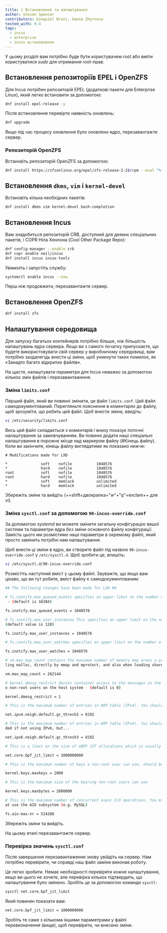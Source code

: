 ```yaml
---
title: 1 Встановлення та налаштування
author: Steven Spencer
contributors: Ezequiel Bruni, Ganna Zhyrnova
tested_with: 9.4
tags:
  - incus
  - enterprise
  - incus встановлення
---
```


У цьому розділі вам потрібно буде бути користувачем root або вміти користуватися _sudo_ для отримання root-прав.

## Встановлення репозиторіїв EPEL і OpenZFS

Для Incus потрібен репозиторій EPEL (додаткові пакети для Enterprise Linux), який легко встановити за допомогою:

```bash
dnf install epel-release -y
```

Після встановлення перевірте наявність оновлень:

```bash
dnf upgrade
```

Якщо під час процесу оновлення було оновлено ядро, перезавантажте сервер.

### Репозиторій OpenZFS

Встановіть репозиторій OpenZFS за допомогою:

```bash
dnf install https://zfsonlinux.org/epel/zfs-release-2-2$(rpm --eval "%{dist}").noarch.rpm
```

## Встановлення `dkms`, `vim` і `kernel-devel`

Встановіть кілька необхідних пакетів:

```bash
dnf install dkms vim kernel-devel bash-completion
```

## Встановлення Incus

Вам знадобиться репозиторій CRB, доступний для деяких спеціальних пакетів, і COPR Ніла Хенлона (Cool Other Package Repo):

```bash
dnf config-manager --enable crb
dnf copr enable neil/incus
dnf install incus incus-tools
```

Увімкніть і запустіть службу:

```bash
systemctl enable incus --now
```

Перш ніж продовжити, перезавантажте сервер.

## Встановлення OpenZFS

```bash
dnf install zfs
```

## Налаштування середовища

Для запуску багатьох контейнерів потрібно більше, ніж більшість налаштувань ядра сервера. Якщо ви з самого початку припускаєте, що будете використовувати свій сервер у виробничому середовищі, вам потрібно заздалегідь внести ці зміни, щоб уникнути таких помилок, як «Занадто багато відкритих файлів».

На щастя, налаштувати параметри для Incus неважко за допомогою кількох змін файлів і перезавантаження.

### Зміна `limits.conf`

Перший файл, який ви повинні змінити, це файл `limits.conf`. Цей файл самодокументований. Перегляньте пояснення в коментарях до файлу, щоб зрозуміти, що робить цей файл. Щоб внести зміни, введіть:

```bash
vi /etc/security/limits.conf
```

Весь цей файл складається з коментарів і внизу показує поточні налаштування за замовчуванням. Ви повинні додати наші спеціальні налаштування в порожнє місце над маркером файлу (#Кінець файлу). Коли ви закінчите, кінець файлу виглядатиме як показано нижче:

```text
# Modifications made for LXD

*               soft    nofile           1048576
*               hard    nofile           1048576
root            soft    nofile           1048576
root            hard    nofile           1048576
*               soft    memlock          unlimited
*               hard    memlock          unlimited
```

Збережіть зміни та вийдіть (++shift+двокрапка+"w"+"q"+exclam++ для _vi_).

### Зміна `sysctl.conf` за допомогою `90-incus-override.conf`

За допомогою _systemd_ ви можете змінити загальну конфігурацію вашої системи та параметри ядра _без_ зміни основного файлу конфігурації. Замість цього ми розмістимо наші параметри в окремому файлі, який просто замінить потрібні нам налаштування.

Щоб внести ці зміни в ядро, ви створите файл під назвою `90-incus-override.conf` у `/etc/sysctl.d`. Щоб зробити це, впишіть:

```bash
vi /etc/sysctl.d/90-incus-override.conf
```

Розмістіть наступний вміст у цьому файлі. Зауважте, що якщо вам цікаво, що ви тут робите, вміст файлу є самодокументованим:

```bash
## The following changes have been made for LXD ##

# fs.inotify.max_queued_events specifies an upper limit on the number of events that can be queued to the corresponding inotify instance
 - (default is 16384)

fs.inotify.max_queued_events = 1048576

# fs.inotify.max_user_instances This specifies an upper limit on the number of inotify instances that can be created per real user ID -
(default value is 128)

fs.inotify.max_user_instances = 1048576

# fs.inotify.max_user_watches specifies an upper limit on the number of watches that can be created per real user ID - (default is 8192)

fs.inotify.max_user_watches = 1048576

# vm.max_map_count contains the maximum number of memory map areas a process may have. Memory map areas are used as a side-effect of cal
ling malloc, directly by mmap and mprotect, and also when loading shared libraries - (default is 65530)

vm.max_map_count = 262144

# kernel.dmesg_restrict denies container access to the messages in the kernel ring buffer. Please note that this also will deny access t
o non-root users on the host system - (default is 0)

kernel.dmesg_restrict = 1

# This is the maximum number of entries in ARP table (IPv4). You should increase this if you create over 1024 containers.

net.ipv4.neigh.default.gc_thresh3 = 8192

# This is the maximum number of entries in ARP table (IPv6). You should increase this if you plan to create over 1024 containers.Not nee
ded if not using IPv6, but...

net.ipv6.neigh.default.gc_thresh3 = 8192

# This is a limit on the size of eBPF JIT allocations which is usually set to PAGE_SIZE * 40000. Set this to 1000000000 if you are running Rocky Linux 9.x

net.core.bpf_jit_limit = 1000000000

# This is the maximum number of keys a non-root user can use, should be higher than the number of containers

kernel.keys.maxkeys = 2000

# This is the maximum size of the keyring non-root users can use

kernel.keys.maxbytes = 2000000

# This is the maximum number of concurrent async I/O operations. You might need to increase it further if you have a lot of workloads th
at use the AIO subsystem (e.g. MySQL)

fs.aio-max-nr = 524288
```

Збережіть зміни та вийдіть.

На цьому етапі перезавантажте сервер.

### Перевірка значень `sysctl.conf`

Після завершення перезавантаження знову увійдіть на сервер. Нам потрібно перевірити, чи справді наш файл заміни виконав роботу.

Це легко зробити. Немає необхідності перевіряти кожне налаштування, якщо ви цього не хочете, але перевірка кількох підтвердить, що налаштування було змінено. Зробіть це за допомогою команди `sysctl`:

```bash
sysctl net.core.bpf_jit_limit
```

Який повинен показати вам:

```bash
net.core.bpf_jit_limit = 1000000000 
```

Зробіть те саме з кількома іншими параметрами у файлі перевизначення (вище), щоб перевірити, чи внесено зміни.
